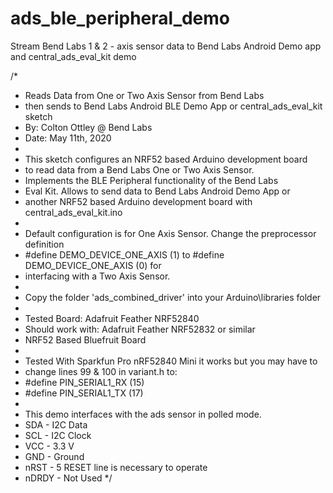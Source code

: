 # ads_ble_peripheral_demo
 Stream Bend Labs 1 & 2 - axis sensor data to Bend Labs Android Demo app and central_ads_eval_kit demo
 
 /* 
 *  Reads Data from One or Two Axis Sensor from Bend Labs
 *  then sends to Bend Labs Android BLE Demo App or central_ads_eval_kit sketch 
 *  By: Colton Ottley @ Bend Labs
 *  Date: May 11th, 2020
 *  
 *  This sketch configures an NRF52 based Arduino development board
 *  to read data from a Bend Labs One or Two Axis Sensor.
 *  Implements the BLE Peripheral functionality of the Bend Labs
 *  Eval Kit. Allows to send data to Bend Labs Android Demo App or
 *  another NRF52 based Arduino development board with central_ads_eval_kit.ino 
 *  
 *  Default configuration is for One Axis Sensor. Change the preprocessor definition
 *  #define DEMO_DEVICE_ONE_AXIS    (1) to #define DEMO_DEVICE_ONE_AXIS    (0) for 
 *  interfacing with a Two Axis Sensor. 
 *  
 *  Copy the folder 'ads_combined_driver' into your Arduino\libraries folder
 *  
 *  Tested Board: Adafruit Feather NRF52840
 *  Should work with: Adafruit Feather NRF52832 or similar 
 *  NRF52 Based Bluefruit Board
 *  
 *  Tested With Sparkfun Pro nRF52840 Mini it works but you may have to 
 *  change lines 99 & 100 in variant.h to:
 *  #define PIN_SERIAL1_RX       (15)
 *  #define PIN_SERIAL1_TX       (17)
 *  
 *  This demo interfaces with the ads sensor in polled mode.
 *  SDA   - I2C Data
 *  SCL   - I2C Clock
 *  VCC   - 3.3 V
 *  GND   - Ground
 *  nRST  - 5 RESET line is necessary to operate
 *  nDRDY - Not Used
 */
